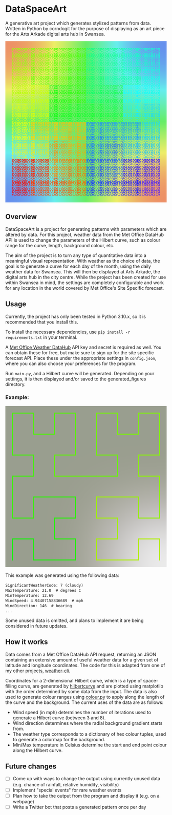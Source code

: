 # DataSpaceArt
A generative art project which generates stylized patterns from data. Written in Python by corndogit for the purpose of
displaying as an art piece for the Arts Arkade digital arts hub in Swansea.  

![fig1](.github/img/fig1.png)  

## Overview
DataSpaceArt is a project for generating patterns with parameters which are altered by data. For this project, weather 
data from the Met Office DataHub API is used to change the parameters of the Hilbert curve, such as colour range for the curve,
length, background colour, etc.    

The aim of the project is to turn any type of quantitative data into a meaningful visual representation. With weather as
the choice of data, the goal is to generate a curve for each day of the month, using the daily weather data for Swansea.
This will then be displayed at Arts Arkade, the digital arts hub in the city centre. While the project has been created for use 
within Swansea in mind, the settings are completely configurable and work for any location in the world covered by Met Office's Site Specific forecast.

## Usage 
Currently, the project has only been tested in Python 3.10.x, so it is recommended that you install this.  

To install the necessary dependencies, use `pip install -r requirements.txt` in your terminal.  

A [Met Office Weather DataHub](https://metoffice.apiconnect.ibmcloud.com/metoffice/production/) API key and secret is 
required as well. You can obtain these for free, but make sure to sign up for the site specific forecast API. Place these
under the appropriate settings in `config.json`, where you can also choose your preferences for the program.

Run `main.py`, and a Hilbert curve will be generated. Depending on your settings, it is then displayed and/or saved to 
the generated_figures directory.  

### Example:  

![example2](.github/img/fig2.png)  

This example was generated using the following data:
```
SignificantWeatherCode: 7 (cloudy)
MaxTemperature: 21.0  # degrees C
MinTemperature: 12.69
WindSpeed: 4.94407158836689  # mph
WindDirection: 146  # bearing
...
```
Some unused data is omitted, and plans to implement it are being considered in future updates.  

## How it works  
Data comes from a Met Office DataHub API request, returning an JSON containing an extensive
amount of useful weather data for a given set of latitude and longitude coordinates. The code for this is adapted from
one of my other projects, [weather-cli](https://github.com/corndogit/weather-cli).  

Coordinates for a 2-dimensional Hilbert curve, which is a type of space-filling curve, are generated by 
[hilbertcurve](https://github.com/galtay/hilbertcurve) and are plotted using matplotlib with the order determined by some data from 
the input. The data is also used to generate colour ranges using [colour.py](https://github.com/vaab/colour) 
to apply along the length of the curve and the background. The current uses of the data are as follows:
- Wind speed (in mph) determines the number of iterations used to generate a Hilbert curve (between 3 and 8).
- Wind direction determines where the radial background gradient starts from.
- The weather type corresponds to a dictionary of hex colour tuples, used to generate a colormap for the background.
- Min/Max temperature in Celsius determine the start and end point colour along the Hilbert curve.   

## Future changes
- [ ] Come up with ways to change the output using currently unused data (e.g. chance of rainfall, relative humidity, visibility)
- [ ] Implement "special events" for rare weather events
- [ ] Plan how to take the output from the program and display it (e.g. on a webpage)
- [ ] Write a Twitter bot that posts a generated pattern once per day

